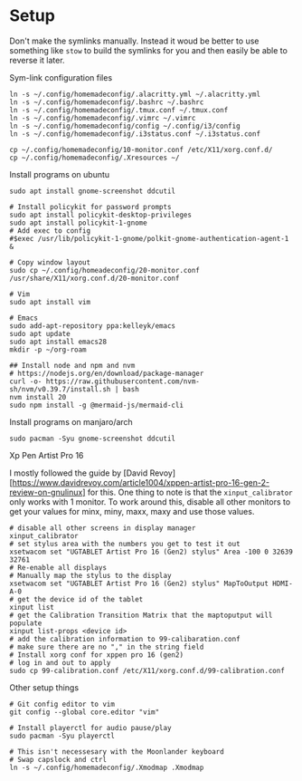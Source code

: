 # Setup
Don't make the symlinks manually. Instead it woud be better to use something
like `stow` to build the symlinks for you and then easily be able to reverse it
later.


Sym-link configuration files

```
ln -s ~/.config/homemadeconfig/.alacritty.yml ~/.alacritty.yml
ln -s ~/.config/homemadeconfig/.bashrc ~/.bashrc
ln -s ~/.config/homemadeconfig/.tmux.conf ~/.tmux.conf
ln -s ~/.config/homemadeconfig/.vimrc ~/.vimrc
ln -s ~/.config/homemadeconfig/config ~/.config/i3/config
ln -s ~/.config/homemadeconfig/.i3status.conf ~/.i3status.conf

cp ~/.config/homemadeconfig/10-monitor.conf /etc/X11/xorg.conf.d/
cp ~/.config/homemadeconfig/.Xresources ~/
```

Install programs on ubuntu
```
sudo apt install gnome-screenshot ddcutil

# Install policykit for password prompts
sudo apt install policykit-desktop-privileges
sudo apt install policykit-1-gnome
# Add exec to config
#$exec /usr/lib/policykit-1-gnome/polkit-gnome-authentication-agent-1 &

# Copy window layout
sudo cp ~/.config/homeadeconfig/20-monitor.conf /usr/share/X11/xorg.conf.d/20-monitor.conf

# Vim
sudo apt install vim

# Emacs
sudo add-apt-repository ppa:kelleyk/emacs
sudo apt update
sudo apt install emacs28
mkdir -p ~/org-roam

## Install node and npm and nvm
# https://nodejs.org/en/download/package-manager
curl -o- https://raw.githubusercontent.com/nvm-sh/nvm/v0.39.7/install.sh | bash
nvm install 20
sudo npm install -g @mermaid-js/mermaid-cli
```


Install programs on manjaro/arch
```
sudo pacman -Syu gnome-screenshot ddcutil
```

Xp Pen Artist Pro 16

I mostly followed the guide by [David
Revoy][https://www.davidrevoy.com/article1004/xppen-artist-pro-16-gen-2-review-on-gnulinux]
for this. One thing to note is that the `xinput_calibrator` only works with 1
monitor. To work around this, disable all other monitors to get your values for
minx, miny, maxx, maxy and use those values.
```
# disable all other screens in display manager
xinput_calibrator
# set stylus area with the numbers you get to test it out
xsetwacom set "UGTABLET Artist Pro 16 (Gen2) stylus" Area -100 0 32639 32761
# Re-enable all displays
# Manually map the stylus to the display
xsetwacom set "UGTABLET Artist Pro 16 (Gen2) stylus" MapToOutput HDMI-A-0
# get the device id of the tablet
xinput list
# get the Calibration Transition Matrix that the maptoputput will populate
xinput list-props <device id>
# add the calibration information to 99-calibaration.conf
# make sure there are no "," in the string field
# Install xorg conf for xppen pro 16 (gen2)
# log in and out to apply
sudo cp 99-calibration.conf /etc/X11/xorg.conf.d/99-calibration.conf
```

Other setup things
```
# Git config editor to vim
git config --global core.editor "vim"

# Install playerctl for audio pause/play
sudo pacman -Syu playerctl
```

```
# This isn't necessesary with the Moonlander keyboard
# Swap capslock and ctrl
ln -s ~/.config/homemadeconfig/.Xmodmap .Xmodmap
```
